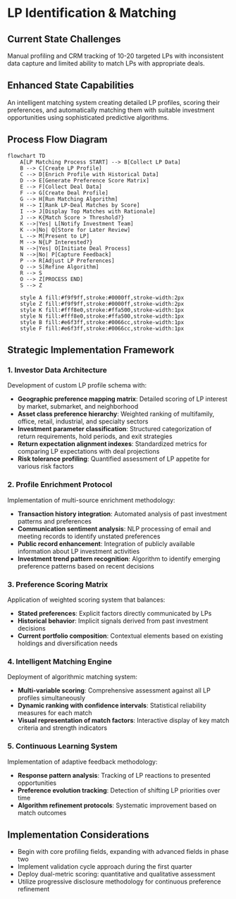 # LP Identification & Matching

## Current State Challenges

Manual profiling and CRM tracking of 10-20 targeted LPs with inconsistent data capture and limited ability to match LPs with appropriate deals.

## Enhanced State Capabilities

An intelligent matching system creating detailed LP profiles, scoring their preferences, and automatically matching them with suitable investment opportunities using sophisticated predictive algorithms.

## Process Flow Diagram

```mermaid
flowchart TD
    A[LP Matching Process START] --> B[Collect LP Data]
    B --> C[Create LP Profile]
    C --> D[Enrich Profile with Historical Data]
    D --> E[Generate Preference Score Matrix]
    E --> F[Collect Deal Data]
    F --> G[Create Deal Profile]
    G --> H[Run Matching Algorithm]
    H --> I[Rank LP-Deal Matches by Score]
    I --> J[Display Top Matches with Rationale]
    J --> K{Match Score > Threshold?}
    K -->|Yes| L[Notify Investment Team]
    K -->|No| Q[Store for Later Review]
    L --> M[Present to LP]
    M --> N{LP Interested?}
    N -->|Yes| O[Initiate Deal Process]
    N -->|No| P[Capture Feedback]
    P --> R[Adjust LP Preferences]
    Q --> S[Refine Algorithm]
    R --> S
    O --> Z[PROCESS END]
    S --> Z
    
    style A fill:#f9f9ff,stroke:#0000ff,stroke-width:2px
    style Z fill:#f9f9ff,stroke:#0000ff,stroke-width:2px
    style K fill:#fff8e0,stroke:#ffa500,stroke-width:1px
    style N fill:#fff8e0,stroke:#ffa500,stroke-width:1px
    style B fill:#e6f3ff,stroke:#0066cc,stroke-width:1px
    style F fill:#e6f3ff,stroke:#0066cc,stroke-width:1px
```


## Strategic Implementation Framework

### 1. Investor Data Architecture

Development of custom LP profile schema with:

- **Geographic preference mapping matrix**: Detailed scoring of LP interest by market, submarket, and neighborhood
- **Asset class preference hierarchy**: Weighted ranking of multifamily, office, retail, industrial, and specialty sectors
- **Investment parameter classification**: Structured categorization of return requirements, hold periods, and exit strategies
- **Return expectation alignment indexes**: Standardized metrics for comparing LP expectations with deal projections
- **Risk tolerance profiling**: Quantified assessment of LP appetite for various risk factors

### 2. Profile Enrichment Protocol

Implementation of multi-source enrichment methodology:

- **Transaction history integration**: Automated analysis of past investment patterns and preferences
- **Communication sentiment analysis**: NLP processing of email and meeting records to identify unstated preferences
- **Public record enhancement**: Integration of publicly available information about LP investment activities
- **Investment trend pattern recognition**: Algorithm to identify emerging preference patterns based on recent decisions

### 3. Preference Scoring Matrix

Application of weighted scoring system that balances:

- **Stated preferences**: Explicit factors directly communicated by LPs
- **Historical behavior**: Implicit signals derived from past investment decisions
- **Current portfolio composition**: Contextual elements based on existing holdings and diversification needs

### 4. Intelligent Matching Engine

Deployment of algorithmic matching system:

- **Multi-variable scoring**: Comprehensive assessment against all LP profiles simultaneously
- **Dynamic ranking with confidence intervals**: Statistical reliability measures for each match
- **Visual representation of match factors**: Interactive display of key match criteria and strength indicators

### 5. Continuous Learning System

Implementation of adaptive feedback methodology:

- **Response pattern analysis**: Tracking of LP reactions to presented opportunities
- **Preference evolution tracking**: Detection of shifting LP priorities over time
- **Algorithm refinement protocols**: Systematic improvement based on match outcomes

## Implementation Considerations

- Begin with core profiling fields, expanding with advanced fields in phase two
- Implement validation cycle approach during the first quarter
- Deploy dual-metric scoring: quantitative and qualitative assessment
- Utilize progressive disclosure methodology for continuous preference refinement